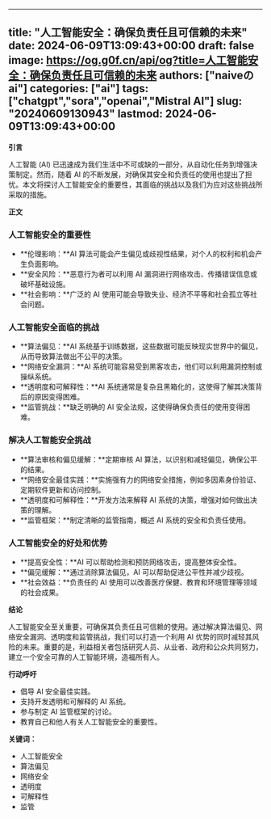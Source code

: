 
---
title: "人工智能安全：确保负责任且可信赖的未来"
date: 2024-06-09T13:09:43+00:00
draft: false
image: https://og.g0f.cn/api/og?title=人工智能安全：确保负责任且可信赖的未来
authors: ["naiveのai"]
categories: ["ai"]
tags: ["chatgpt","sora","openai","Mistral AI"]
slug: "20240609130943"
lastmod: 2024-06-09T13:09:43+00:00
---
**引言**

人工智能 (AI) 已迅速成为我们生活中不可或缺的一部分，从自动化任务到增强决策制定。然而，随着 AI 的不断发展，对确保其安全和负责任的使用也提出了担忧。本文将探讨人工智能安全的重要性，其面临的挑战以及我们为应对这些挑战所采取的措施。

**正文**

### 人工智能安全的重要性

* **伦理影响：**AI 算法可能会产生偏见或歧视性结果，对个人的权利和机会产生负面影响。
* **安全风险：**恶意行为者可以利用 AI 漏洞进行网络攻击、传播错误信息或破坏基础设施。
* **社会影响：**广泛的 AI 使用可能会导致失业、经济不平等和社会孤立等社会问题。

### 人工智能安全面临的挑战

* **算法偏见：**AI 系统基于训练数据，这些数据可能反映现实世界中的偏见，从而导致算法做出不公平的决策。
* **网络安全漏洞：**AI 系统可能容易受到黑客攻击，他们可以利用漏洞控制或操纵系统。
* **透明度和可解释性：**AI 系统通常是复杂且黑箱化的，这使得了解其决策背后的原因变得困难。
* **监管挑战：**缺乏明确的 AI 安全法规，这使得确保负责任的使用变得困难。

### 解决人工智能安全挑战

* **算法审核和偏见缓解：**定期审核 AI 算法，以识别和减轻偏见，确保公平的结果。
* **网络安全最佳实践：**实施强有力的网络安全措施，例如多因素身份验证、定期软件更新和访问控制。
* **透明度和可解释性：**开发方法来解释 AI 系统的决策，增强对如何做出决策的理解。
* **监管框架：**制定清晰的监管指南，概述 AI 系统的安全和负责任使用。

### 人工智能安全的好处和优势

* **提高安全性：**AI 可以帮助检测和预防网络攻击，提高整体安全性。
* **偏见缓解：**通过消除算法偏见，AI 可以帮助促进公平性并减少歧视。
* **社会效益：**负责任的 AI 使用可以改善医疗保健、教育和环境管理等领域的社会成果。

**结论**

人工智能安全至关重要，可确保其负责任且可信赖的使用。通过解决算法偏见、网络安全漏洞、透明度和监管挑战，我们可以打造一个利用 AI 优势的同时减轻其风险的未来。重要的是，利益相关者包括研究人员、从业者、政府和公众共同努力，建立一个安全可靠的人工智能环境，造福所有人。

**行动呼吁**

* 倡导 AI 安全最佳实践。
* 支持开发透明和可解释的 AI 系统。
* 参与制定 AI 监管框架的讨论。
* 教育自己和他人有关人工智能安全的重要性。

**关键词：**

* 人工智能安全
* 算法偏见
* 网络安全
* 透明度
* 可解释性
* 监管